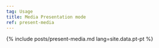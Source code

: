 ```yaml
---
tag: Usage
title: Media Presentation mode
ref: present-media
---
```


{% include posts/present-media.md lang=site.data.pt-pt %}
